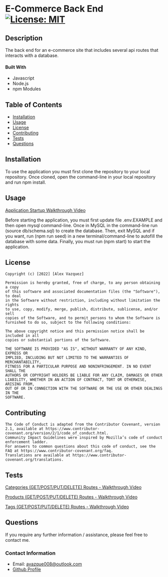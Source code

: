 # E-Commerce Back End [![License: MIT](https://img.shields.io/badge/License-MIT-yellow.svg)](https://opensource.org/licenses/MIT)

## Description

The back end for an e-commerce site that includes several api routes that interacts with a database.

#### Built With

* Javascript
* Node.js
* npm Modules

## Table of Contents

* [Installation](#installation)
* [Usage](#usage)
* [License](#license)
* [Contributing](#contributing)
* [Tests](#tests)
* [Questions](#questions)

## Installation

 To use the application you must first clone the repository to your local repository. Once cloned, open the command-line in your local repository and run npm install.
 
## Usage

[Application Startup Walkthrough Video](https://drive.google.com/file/d/1v80XWXSFvqVBLGiK7b2zPSKe_Krfm_px/view)

Before starting the application, you must first update file .env.EXAMPLE and then open mysql command-line. Once in MySQL in the command-line run (source db/schema.sql) to create the database. Then, exit MySQL and if you want, run (npm run seed) in a new terminal/command-line to autofill the database with some data. Finally, you must run (npm start) to start the application. 
 
## License

    Copyright (c) [2022] [Alex Vazquez]

    Permission is hereby granted, free of charge, to any person obtaining a copy
    of this software and associated documentation files (the "Software"), to deal
    in the Software without restriction, including without limitation the rights
    to use, copy, modify, merge, publish, distribute, sublicense, and/or sell
    copies of the Software, and to permit persons to whom the Software is
    furnished to do so, subject to the following conditions:

    The above copyright notice and this permission notice shall be included in all
    copies or substantial portions of the Software.

    THE SOFTWARE IS PROVIDED "AS IS", WITHOUT WARRANTY OF ANY KIND, EXPRESS OR
    IMPLIED, INCLUDING BUT NOT LIMITED TO THE WARRANTIES OF MERCHANTABILITY,
    FITNESS FOR A PARTICULAR PURPOSE AND NONINFRINGEMENT. IN NO EVENT SHALL THE
    AUTHORS OR COPYRIGHT HOLDERS BE LIABLE FOR ANY CLAIM, DAMAGES OR OTHER
    LIABILITY, WHETHER IN AN ACTION OF CONTRACT, TORT OR OTHERWISE, ARISING FROM,
    OUT OF OR IN CONNECTION WITH THE SOFTWARE OR THE USE OR OTHER DEALINGS IN THE
    SOFTWARE.
    

## Contributing

    The Code of Conduct is adapted from the Contributor Covenant, version 2.1, available at https://www.contributor-covenant.org/version/2/1/code_of_conduct.html.
    Community Impact Guidelines were inspired by Mozilla’s code of conduct enforcement ladder.
    For answers to common questions about this code of conduct, see the FAQ at https://www.contributor-covenant.org/faq. 
    Translations are available at https://www.contributor-covenant.org/translations.    

## Tests

[Categories (GET/POST/PUT/DELETE) Routes - Walkthrough Video](https://drive.google.com/file/d/1HURDO_5yrycaMV-XqCyHIuNmcGqunFBX/view)

[Products (GET/POST/PUT/DELETE) Routes - Walkthrough Video](https://drive.google.com/file/d/1RhYV8pHWfD6s2sDkSLPx6RusbhdIvbqo/view)

[Tags (GET/POST/PUT/DELETE) Routes - Walkthrough Video](https://drive.google.com/file/d/1xYCpygvdp9uwJJza-T_WTPU6IPBQgCVN/view)


## Questions

If you require any further information / assistance, please feel free to contact me.

### Contact Information

* Email: avazque008@outlook.com
* [Github Profile](https://github.com/avazque008)

